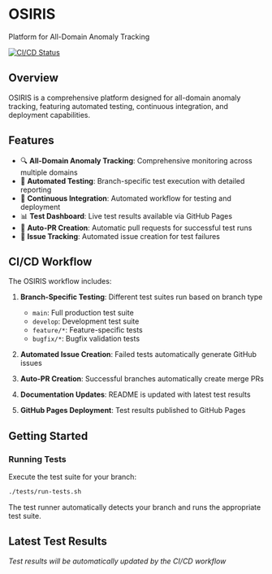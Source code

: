 # OSIRIS
Platform for All-Domain Anomaly Tracking

[![CI/CD Status](https://github.com/PR-CYBR/OSIRIS/workflows/OSIRIS%20CI%2FCD%20Workflow/badge.svg)](https://github.com/PR-CYBR/OSIRIS/actions)

## Overview

OSIRIS is a comprehensive platform designed for all-domain anomaly tracking, featuring automated testing, continuous integration, and deployment capabilities.

## Features

- 🔍 **All-Domain Anomaly Tracking**: Comprehensive monitoring across multiple domains
- 🧪 **Automated Testing**: Branch-specific test execution with detailed reporting
- 🔄 **Continuous Integration**: Automated workflow for testing and deployment
- 📊 **Test Dashboard**: Live test results available via GitHub Pages
- 🤖 **Auto-PR Creation**: Automatic pull requests for successful test runs
- 📝 **Issue Tracking**: Automated issue creation for test failures

## CI/CD Workflow

The OSIRIS workflow includes:

1. **Branch-Specific Testing**: Different test suites run based on branch type
   - `main`: Full production test suite
   - `develop`: Development test suite
   - `feature/*`: Feature-specific tests
   - `bugfix/*`: Bugfix validation tests

2. **Automated Issue Creation**: Failed tests automatically generate GitHub issues

3. **Auto-PR Creation**: Successful branches automatically create merge PRs

4. **Documentation Updates**: README is updated with latest test results

5. **GitHub Pages Deployment**: Test results published to GitHub Pages

## Getting Started

### Running Tests

Execute the test suite for your branch:

```bash
./tests/run-tests.sh
```

The test runner automatically detects your branch and runs the appropriate test suite.

## Latest Test Results

*Test results will be automatically updated by the CI/CD workflow*
